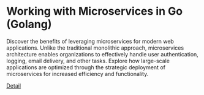 # Working with Microservices in Go (Golang)

Discover the benefits of leveraging microservices for modern web applications. Unlike the traditional monolithic approach, microservices architecture enables organizations to effectively handle user authentication, logging, email delivery, and other tasks. Explore how large-scale applications are optimized through the strategic deployment of microservices for increased efficiency and functionality. 

[Detail](https://eduitfree.com/courses/working-with-microservices-in-go-golang)